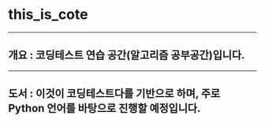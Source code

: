 # this_is_cote
****
## 개요 : 코딩테스트 연습 공간(알고리즘 공부공간)입니다.
****
## 도서 : 이것이 코딩테스트다를 기반으로 하며, 주로 Python 언어를 바탕으로 진행할 예정입니다.
